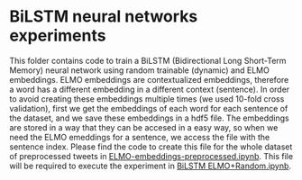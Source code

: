 # BiLSTM neural networks experiments

This folder contains code to train a BiLSTM (Bidirectional Long Short-Term Memory) neural network using random trainable (dynamic) and ELMO embeddings. ELMO embeddings are contextualized embeddings, therefore a word has a different embedding in a different context (sentence). In order to avoid creating these embeddings multiple times (we used 10-fold cross validation), first we get the embeddings of each word for each sentence of the dataset, and we save these embeddings in a hdf5 file. The embeddings are stored in a way that they can be accesed in a easy way, so when we need the ELMO emeddings for a sentence, we access the file with the sentence index. Please find the code to create this file for the whole dataset of preprocessed tweets in [ELMO-embeddings-preprocessed.ipynb](../ELMO-embeddings/ELMO-embeddings-preprocessed.ipynb). This file will be required to execute the experiment in 
 	[BiLSTM ELMO+Random.ipynb](./BiLSTM%20ELMO+Random.ipynb).
